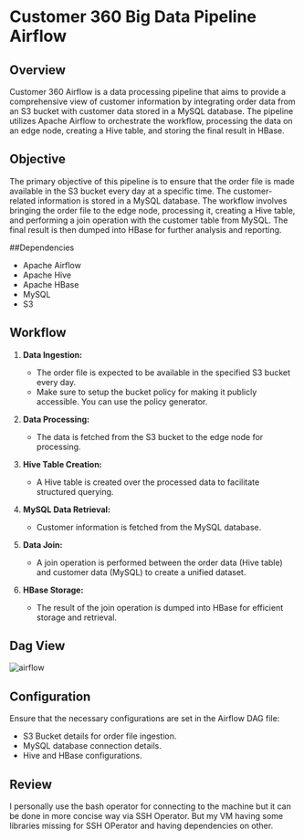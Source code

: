 # Customer 360  Big Data Pipeline Airflow

## Overview

Customer 360 Airflow is a data processing pipeline that aims to provide a comprehensive view of customer information by integrating order data from an S3 bucket with customer data stored in a MySQL database. The pipeline utilizes Apache Airflow to orchestrate the workflow, processing the data on an edge node, creating a Hive table, and storing the final result in HBase.

## Objective

The primary objective of this pipeline is to ensure that the order file is made available in the S3 bucket every day at a specific time. The customer-related information is stored in a MySQL database. The workflow involves bringing the order file to the edge node, processing it, creating a Hive table, and performing a join operation with the customer table from MySQL. The final result is then dumped into HBase for further analysis and reporting.

##Dependencies
- Apache Airflow
- Apache Hive
- Apache HBase
- MySQL
- S3
  
## Workflow

1. **Data Ingestion:**
   - The order file is expected to be available in the specified S3 bucket every day.
   - Make sure to setup the bucket policy for making it publicly accessible. You can use the policy generator.

2. **Data Processing:**
   - The data is fetched from the S3 bucket to the edge node for processing.

3. **Hive Table Creation:**
   - A Hive table is created over the processed data to facilitate structured querying.

4. **MySQL Data Retrieval:**
   - Customer information is fetched from the MySQL database.

5. **Data Join:**
   - A join operation is performed between the order data (Hive table) and customer data (MySQL) to create a unified dataset.

6. **HBase Storage:**
   - The result of the join operation is dumped into HBase for efficient storage and retrieval.

## Dag View
![airflow](https://github.com/aryanR27/Customer-360-BigData-pipeline/assets/60980375/4cdb1b7e-7504-45a5-ae71-f55c54331856)

## Configuration

Ensure that the necessary configurations are set in the Airflow DAG file:

- S3 Bucket details for order file ingestion.
- MySQL database connection details.
- Hive and HBase configurations.

## Review
I personally use the bash operator for connecting to the machine but it can be done in more concise way via SSH Operator. But my VM having some libraries missing for SSH OPerator and having dependencies on other.
